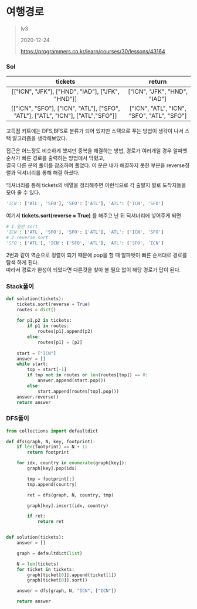 # 여행경로
> lv3
>
> 2020-12-24
>
> https://programmers.co.kr/learn/courses/30/lessons/43164

### Sol


| tickets | return |
| :-----: | :-----: |
| [["ICN", "JFK"], ["HND", "IAD"], ["JFK", "HND"]] | ["ICN", "JFK", "HND", "IAD"]
| [["ICN", "SFO"], ["ICN", "ATL"], ["SFO", "ATL"], ["ATL", "ICN"], ["ATL","SFO"]]| ["ICN", "ATL", "ICN", "SFO", "ATL", "SFO"]|

고득점 키트에는 DFS,BFS로 분류가 되어 있지만 스택으로 푸는 방법이 생각이 나서 스택 알고리즘을 생각해보았다.

 
접근은 어느정도 비슷하게 했지만 중복을 해결하는 방법, 경로가 여러개일 경우 알파벳 순서가 빠른 경로를 출력하는 방법에서 막혔고,  
결국 다른 분의 풀이를 참조하여 풀었다. 이 분은 내가 해결하지 못한 부분을 reverse정렬과 딕셔너리를 통해 해결 하셨다.  


딕셔너리를 통해 tickets의 배열을 정리해주면 이런식으로 각 출발지 별로 도착지들을 모아 줄 수 있다.  
```python
'ICN': ['ATL', 'SFO'], 'SFO': ['ATL'], 'ATL': ['ICN', 'SFO']
```


여기서 **tickets.sort(reverse = True)** 를 해주고 난 뒤 딕셔너리에 넣어주게 되면   
```python
# 1.일반 sort
'ICN': ['ATL', 'SFO'], 'SFO': ['ATL'], 'ATL': ['ICN', 'SFO']
# 2.reverse sort
'SFO': ['ATL'], 'ICN': ['SFO', 'ATL'], 'ATL': ['SFO', 'ICN']
```
2번과 같이 역순으로 정렬이 되기 때문에 pop을 할 때 알파벳이 빠른 순서대로 경로를 탐색 하게 된다.  
따라서 경로가 완성이 되었다면 다른것을 찾아 볼 필요 없이 해당 경로가 답이 된다.  


### Stack풀이
```python
def solution(tickets):
    tickets.sort(reverse = True)
    routes = dict()
    
    for p1,p2 in tickets:
        if p1 in routes:
            routes[p1].append(p2)
        else:
            routes[p1] = [p2]
    
    start = ["ICN"]
    answer = []
    while start:
        top = start[-1]
        if top not in routes or len(routes[top]) == 0:
            answer.append(start.pop())
        else:
            start.append(routes[top].pop())
    answer.reverse()    
    return answer
```


### DFS풀이
```python
from collections import defaultdict 

def dfs(graph, N, key, footprint):
    if len(footprint) == N + 1:
        return footprint

    for idx, country in enumerate(graph[key]):
        graph[key].pop(idx)

        tmp = footprint[:]
        tmp.append(country)

        ret = dfs(graph, N, country, tmp)

        graph[key].insert(idx, country)

        if ret:
            return ret


def solution(tickets):
    answer = []

    graph = defaultdict(list)

    N = len(tickets)
    for ticket in tickets:
        graph[ticket[0]].append(ticket[1])
        graph[ticket[0]].sort()

    answer = dfs(graph, N, "ICN", ["ICN"])

    return answer
```
